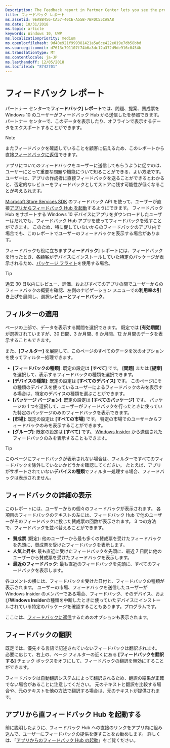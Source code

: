 ```yaml
---
Description: The Feedback report in Partner Center lets you see the problems, suggestions, and upvotes that your Windows 10 customers have submitted through Feedback Hub.
title: フィードバック レポート
ms.assetid: 9EA8B456-CA57-40CE-A55B-7BFDC55CA8A8
ms.date: 10/31/2018
ms.topic: article
keywords: Windows 10, UWP
ms.localizationpriority: medium
ms.openlocfilehash: 9d40e921f999381421a5a6ce422e019e7db58bbd
ms.sourcegitcommit: d7613c791107f74b6a3dc12a372d9de916c0454b
ms.translationtype: MT
ms.contentlocale: ja-JP
ms.lasthandoff: 12/05/2018
ms.locfileid: "8742701"
---
```

# <a name="feedback-report"></a>フィードバック レポート

パートナー センターで**フィードバック] レポート**では、問題、提案、賛成票を Windows 10 のユーザーがフィードバック Hub から送信したを参照できます。 パートナー センターで、このデータを表示したり、オフラインで表示するデータをエクスポートすることができます。

> [!NOTE]
> またフィードバックを確認していることを顧客に伝えるため、このレポートから直接[フィードバックに返信](respond-to-customer-feedback.md)できます。

アプリについてのフィードバックをユーザーに送信してもらうように促すのは、ユーザーにとって重要な問題や機能について知ることができる、よい方法です。 ユーザーは、アプリの作成者に直接フィードバックを送ることができるとわかると、否定的なレビューをフィードバックとしてストアに残す可能性が低くなることが考えられます。

[Microsoft Store Services SDK](http://aka.ms/store-em-sdk) のフィードバック API を使って、ユーザーが直接[アプリからフィードバック Hub を起動](../monetize/launch-feedback-hub-from-your-app.md)するようにできます。 フィードバック Hub をサポートする Windows 10 デバイスにアプリをダウンロードしたユーザーはだれでも、フィードバック Hub アプリを使ってフィードバックを残すことができます。 このため、特に促していないからのフィードバックのアプリ内で場合でも、このレポートでユーザーのフィードバックを表示する場合があります。

フィードバックも役に立ちます**フィードバック**] レポートには、フィードバックを行ったとき、各顧客がデバイスにインストールしていた特定のパッケージが表示されるため、[パッケージ フライト](package-flights.md)を使用する場合。

> [!TIP]
> 過去 30 日以内にレビュー、評価、およびすべてのアプリの間でユーザーからのフィードバックの概要を確認、左側のナビゲーション メニューでの**利用率の引き上げ**を展開し、選択**レビューとフィードバック**。 


## <a name="apply-filters"></a>フィルターの適用

ページの上部で、データを表示する期間を選択できます。 既定では **[有効期間]** が選択されていますが、30 日間、3 か月間、6 か月間、12 か月間のデータを表示することもできます。

また、**[フィルター]** を展開して、このページのすべてのデータを次のオプションを使ってフィルター処理できます。

- **[フィードバックの種類]**: 既定の設定は **[すべて]** です。 **[問題]** または **[提案]** を選択して、表示するフィードバックの種類を選択できます。
- **[デバイスの種類]**: 既定の設定は **[すべてのデバイス]** です。 このページにその種類のデバイスを使っているユーザーによるフィードバックのみを表示する場合は、特定のデバイスの種類を選ぶことができます。
- **[パッケージ バージョン]**: 既定の設定は **[すべてのパッケージ]** です。 パッケージの 1 つを選択して、ユーザーがフィードバックを行ったときに使っていた特定のパッケージのみのフィードバックを表示できます。
- **[市場]**: 既定の設定は **[すべての市場]** です。 特定の市場でのユーザーからフィードバックのみを表示することができます。
- **[グループ]**: 既定の設定は **[すべて]** です。 [Windows Insider](http://insider.windows.com) から送信されたフィードバックのみを表示することもできます。

> [!TIP]
> このページにフィードバックが表示されない場合は、フィルターですべてのフィードバックを除外していないかどうかを確認してください。 たとえば、アプリがサポートされていない**デバイスの種類**でフィルター処理する場合、フィードバックは表示されません。


## <a name="viewing-feedback-details"></a>フィードバックの詳細の表示

このレポートには、ユーザーからの個々のフィードバックが表示されます。 各項目のフィードバックのテキストの左には、フィードバック Hub で他のユーザーがそのフィードバックに投じた賛成票の回数が表示されます。 3 つの方法で、フィードバックを並べ替えることができます。

- **賛成票** (既定): 他のユーザーから最も多くの賛成票を受けたフィードバックを先頭に、賛成票を受けたフィードバックを表示します。
- **人気上昇中**: 最も直近に受けたフィードバックを先頭に、最近 7 日間に他のユーザーから賛成票を受けたフィードバックを表示します。
- **最近のフィードバック**: 最も直近のフィードバックを先頭に、すべてのフィードバックを表示します。

各コメントの横には、フィードバックを受けた日付と、フィードバックの種類が表示されます。 ユーザーの市場、フィードバックを送信したユーザーが Windows Insider のメンバーである場合、フィードバック、そのデバイス、および**Windows Insider**の種類を中断したときに使っていたデバイスにインストールされている特定のパッケージを確認することもあります。プログラムです。

ここには、[フィードバックに返信](respond-to-customer-feedback.md)するためのオプションも表示されます。


## <a name="translating-feedback"></a>フィードバックの翻訳

既定では、優先する言語で記述されていないフィードバックは翻訳されます。 必要に応じて、右上の、ページ フィルターの近くにある **[フィードバックを翻訳する]** チェック ボックスをオフにして、フィードバックの翻訳を無効にすることができます。

フィードバックは自動翻訳システムによって翻訳されるため、翻訳の結果が正確でない場合があることに注意してください。 元のテキストと翻訳を比較する場合や、元のテキストを他の方法で翻訳する場合は、元のテキストが提供されます。


## <a name="launching-feedback-hub-directly-from-your-app"></a>アプリから直フィードバック Hub を起動する

前に説明したように、フィードバック Hub への直接のリンクをアプリ内に組み込んで、ユーザーにフィードバックの提供を促すことをお勧めします。 詳しくは、「[アプリからのフィードバック Hub の起動](../monetize/launch-feedback-hub-from-your-app.md)」をご覧ください。
